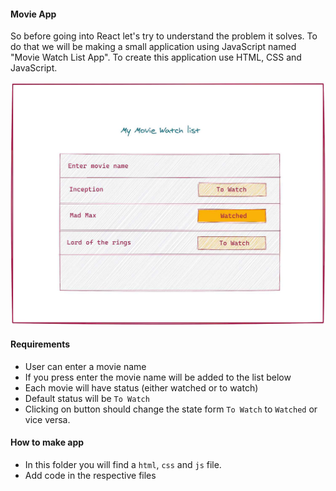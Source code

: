 #### Movie App

So before going into React let's try to understand the problem it solves. To do that we will be making a small application using JavaScript named "Movie Watch List App". To create this application use HTML, CSS and JavaScript.

![Movie Watch List](https://github.com/nnnkit/ac-js-images/blob/master/react/movie-watch.jpg?raw=true)

#### Requirements

- User can enter a movie name
- If you press enter the movie name will be added to the list below
- Each movie will have status (either watched or to watch)
- Default status will be `To Watch`
- Clicking on button should change the state form `To Watch` to `Watched` or vice versa.

#### How to make app

- In this folder you will find a `html`, `css` and `js` file.
- Add code in the respective files
